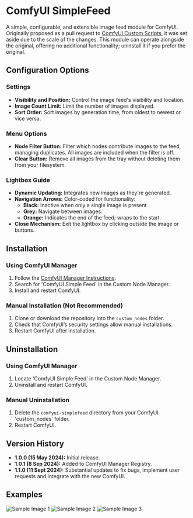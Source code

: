 # ComfyUI SimpleFeed

A simple, configurable, and extensible image feed module for ComfyUI. Originally proposed as a pull request to [ComfyUI Custom Scripts](https://github.com/pythongosssss/ComfyUI-Custom-Scripts), it was set aside due to the scale of the changes. This module can operate alongside the original, offering no additional functionality; uninstall it if you prefer the original.

## Configuration Options

### Settings
- **Visibility and Position:** Control the image feed's visibility and location.
- **Image Count Limit:** Limit the number of images displayed.
- **Sort Order:** Sort images by generation time, from oldest to newest or vice versa.

### Menu Options
- **Node Filter Button:** Filter which nodes contribute images to the feed, managing duplicates. All images are included when the filter is off.
- **Clear Button:** Remove all images from the tray without deleting them from your filesystem.

### Lightbox Guide
- **Dynamic Updating:** Integrates new images as they're generated.
- **Navigation Arrows:** Color-coded for functionality:
  - **Black:** Inactive when only a single image is present.
  - **Grey:** Navigate between images.
  - **Orange:** Indicates the end of the feed; wraps to the start.
- **Close Mechanism:** Exit the lightbox by clicking outside the image or buttons.

## Installation

### Using ComfyUI Manager
1. Follow the [ComfyUI Manager Instructions](https://github.com/ltdrdata/ComfyUI-Manager).
2. Search for 'ComfyUI Simple Feed' in the Custom Node Manager.
3. Install and restart ComfyUI.

### Manual Installation (Not Recommended)
1. Clone or download the repository into the `custom_nodes` folder.
2. Check that ComfyUI’s security settings allow manual installations.
3. Restart ComfyUI after installation.

## Uninstallation

### Using ComfyUI Manager
1. Locate 'ComfyUI Simple Feed' in the Custom Node Manager.
2. Uninstall and restart ComfyUI.

### Manual Uninstallation
1. Delete the `comfyui-simplefeed` directory from your ComfyUI 'custom_nodes' folder.
2. Restart ComfyUI.

## Version History
- **1.0.0 (15 May 2024):** Initial release.
- **1.0.1 (8 Sep 2024):** Added to ComfyUI Manager Registry.
- **1.1.0 (11 Sept 2024):** Substantial updates to fix bugs, implement user requests and integrate with the new ComfyUI.

## Examples

![Sample Image 1](https://github.com/user-attachments/assets/0b5a60db-d324-4250-ae33-007d09db2555)
![Sample Image 2](https://github.com/user-attachments/assets/9ce4e33f-1b24-48a2-97c2-9903e764ee80)
![Sample Image 3](https://github.com/user-attachments/assets/3ee423fd-6992-45ea-a93e-96cf6bad0c34)
